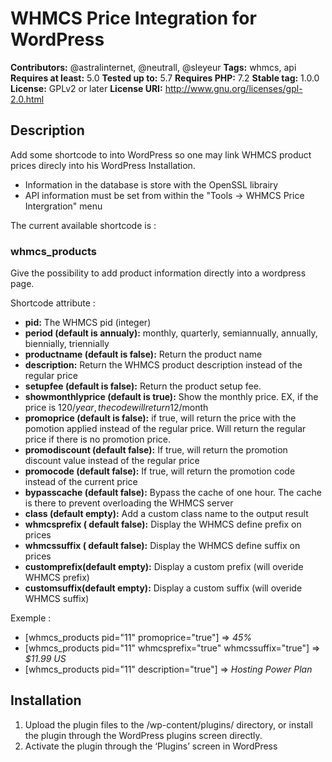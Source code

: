 # WHMCS Price Integration for WordPress

**Contributors:** @astralinternet, @neutrall, @sleyeur 
**Tags:** whmcs, api 
**Requires at least:** 5.0 
**Tested up to:** 5.7 
**Requires PHP:** 7.2 
**Stable tag:** 1.0.0 
**License:** GPLv2 or later 
**License URI:** http://www.gnu.org/licenses/gpl-2.0.html 

## Description

Add some shortcode to into WordPress so one may link WHMCS product prices direcly into his WordPress Installation.

- Information in the database is store with the OpenSSL librairy
- API information must be set from within the "Tools -> WHMCS Price Intergration" menu

The current available shortcode is : 

### whmcs_products

Give the possibility to add product information directly into a wordpress page.

Shortcode attribute : 

- **pid:** The WHMCS pid (integer)
- **period (default is annualy):** monthly, quarterly, semiannually, annually, biennially, triennially
- **productname (default is false):** Return the product name
- **description:** Return the WHMCS product description instead of the regular price
- **setupfee (default is false):** Return the product setup fee.
- **showmonthlyprice (default is true):** Show the monthly price. EX, if the price is 120$/year, the code will return 12$/month
- **promoprice (default is false):** if true, will return the price with the pomotion applied instead of the regular price. Will return the regular price if there is no promotion price.
- **promodiscount (default false):** If true, will return the promotion discount value instead of the regular price
- **promocode (default false):** If true, will return the promotion code instead of the current price
- **bypasscache (default false):** Bypass the cache of one hour. The cache is there to prevent overloading the WHMCS server
- **class (default empty):** Add a custom class name to the output result
- **whmcsprefix ( default false):** Display the WHMCS define prefix on prices
- **whmcssuffix ( default false):** Display the WHMCS define suffix on prices
- **customprefix(default empty):**  Display a custom prefix (will overide WHMCS prefix)
- **customsuffix(default empty):**  Display a custom suffix (will overide WHMCS suffix)

Exemple : 

- [whmcs_products pid="11" promoprice="true"] => _45%_
- [whmcs_products pid="11" whmcsprefix="true" whmcssuffix="true"] => _$11.99 US_
- [whmcs_products pid="11" description="true"] => _Hosting Power Plan_


## Installation

1. Upload the plugin files to the /wp-content/plugins/ directory, or install the plugin through the WordPress plugins screen directly.
2. Activate the plugin through the ‘Plugins’ screen in WordPress